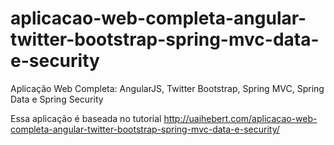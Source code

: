 aplicacao-web-completa-angular-twitter-bootstrap-spring-mvc-data-e-security
===========================================================================

Aplicação Web Completa: AngularJS, Twitter Bootstrap, Spring MVC, Spring Data e Spring Security

Essa aplicação é baseada no tutorial http://uaihebert.com/aplicacao-web-completa-angular-twitter-bootstrap-spring-mvc-data-e-security/ 
